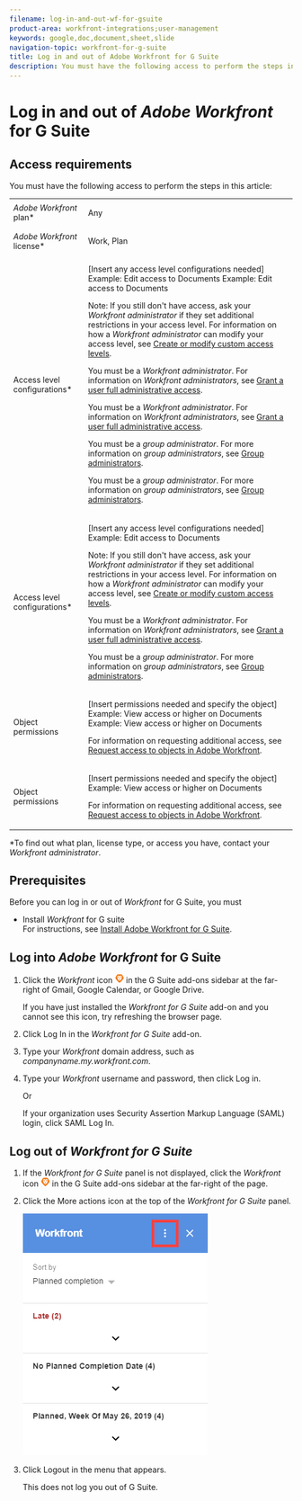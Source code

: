 ```yaml
---
filename: log-in-and-out-wf-for-gsuite
product-area: workfront-integrations;user-management
keywords: google,doc,document,sheet,slide
navigation-topic: workfront-for-g-suite
title: Log in and out of Adobe Workfront for G Suite
description: You must have the following access to perform the steps in this article:
---
```


# Log in and out of *Adobe Workfront* for G Suite

## Access requirements

You must have the following access to perform the steps in this article:

<table cellspacing="0"> 
 <col> 
 <col> 
 <tbody> 
  <tr> 
   <td role="rowheader"><em>Adobe Workfront</em> plan*</td> 
   <td> <p>Any</p> </td> 
  </tr> 
  <tr> 
   <td role="rowheader"><em>Adobe Workfront</em> license*</td> 
   <td> <p>Work, Plan</p> </td> 
  </tr> <draft-comment>
   <tr data-mc-conditions="QuicksilverOrClassic.Draft mode"> 
    <td role="rowheader">Access level configurations*</td> 
    <td> <p>[Insert any access level configurations needed] <draft-comment>
       <MadCap:conditionalText data-mc-conditions="QuicksilverOrClassic.Draft mode">
        Example: Edit access to Documents
       </MadCap:conditionalText>
      </draft-comment><MadCap:conditionalText data-mc-conditions="QuicksilverOrClassic.Draft mode">
       Example: Edit access to Documents
      </MadCap:conditionalText></p> <p>Note: If you still don't have access, ask your <em>Workfront administrator</em> if they set additional restrictions in your access level. For information on how a <em>Workfront administrator</em> can modify your access level, see <a href="../../administration-and-setup/add-users/configure-and-grant-access/create-modify-access-levels.md" class="MCXref xref">Create or modify custom access levels</a>.</p> <draft-comment>
      <p data-mc-conditions="QuicksilverOrClassic.Draft mode">You must be a <em>Workfront administrator</em>. For information on <em>Workfront administrators</em>, see <a href="../../administration-and-setup/add-users/configure-and-grant-access/grant-a-user-full-administrative-access.md" class="MCXref xref">Grant a user full administrative access</a>.</p>
     </draft-comment><p data-mc-conditions="QuicksilverOrClassic.Draft mode">You must be a <em>Workfront administrator</em>. For information on <em>Workfront administrators</em>, see <a href="../../administration-and-setup/add-users/configure-and-grant-access/grant-a-user-full-administrative-access.md" class="MCXref xref">Grant a user full administrative access</a>.</p> <draft-comment>
      <p data-mc-conditions="QuicksilverOrClassic.Draft mode">You must be a <em>group administrator</em>. For more information on <em>group administrators</em>, see <a href="../../administration-and-setup/manage-groups/group-roles/group-administrators.md" class="MCXref xref">Group administrators</a>.</p>
     </draft-comment><p data-mc-conditions="QuicksilverOrClassic.Draft mode">You must be a <em>group administrator</em>. For more information on <em>group administrators</em>, see <a href="../../administration-and-setup/manage-groups/group-roles/group-administrators.md" class="MCXref xref">Group administrators</a>.</p> </td> 
   </tr>
  </draft-comment>
  <tr data-mc-conditions="QuicksilverOrClassic.Draft mode"> 
   <td role="rowheader">Access level configurations*</td> 
   <td> <p>[Insert any access level configurations needed] <MadCap:conditionalText data-mc-conditions="QuicksilverOrClassic.Draft mode">
      Example: Edit access to Documents
     </MadCap:conditionalText></p> <p>Note: If you still don't have access, ask your <em>Workfront administrator</em> if they set additional restrictions in your access level. For information on how a <em>Workfront administrator</em> can modify your access level, see <a href="../../administration-and-setup/add-users/configure-and-grant-access/create-modify-access-levels.md" class="MCXref xref">Create or modify custom access levels</a>.</p> <p data-mc-conditions="QuicksilverOrClassic.Draft mode">You must be a <em>Workfront administrator</em>. For information on <em>Workfront administrators</em>, see <a href="../../administration-and-setup/add-users/configure-and-grant-access/grant-a-user-full-administrative-access.md" class="MCXref xref">Grant a user full administrative access</a>.</p> <p data-mc-conditions="QuicksilverOrClassic.Draft mode">You must be a <em>group administrator</em>. For more information on <em>group administrators</em>, see <a href="../../administration-and-setup/manage-groups/group-roles/group-administrators.md" class="MCXref xref">Group administrators</a>.</p> </td> 
  </tr> <draft-comment>
   <tr data-mc-conditions="QuicksilverOrClassic.Draft mode"> 
    <td role="rowheader">Object permissions</td> 
    <td> <p>[Insert permissions needed and specify the object] <draft-comment>
       <MadCap:conditionalText data-mc-conditions="QuicksilverOrClassic.Draft mode">
        Example: View access or higher on Documents
       </MadCap:conditionalText>
      </draft-comment><MadCap:conditionalText data-mc-conditions="QuicksilverOrClassic.Draft mode">
       Example: View access or higher on Documents
      </MadCap:conditionalText></p> <p>For information on requesting additional access, see <a href="../../workfront-basics/grant-and-request-access-to-objects/request-access.md" class="MCXref xref">Request access to objects in Adobe Workfront</a>.</p> </td> 
   </tr>
  </draft-comment>
  <tr data-mc-conditions="QuicksilverOrClassic.Draft mode"> 
   <td role="rowheader">Object permissions</td> 
   <td> <p>[Insert permissions needed and specify the object] <MadCap:conditionalText data-mc-conditions="QuicksilverOrClassic.Draft mode">
      Example: View access or higher on Documents
     </MadCap:conditionalText></p> <p>For information on requesting additional access, see <a href="../../workfront-basics/grant-and-request-access-to-objects/request-access.md" class="MCXref xref">Request access to objects in Adobe Workfront</a>.</p> </td> 
  </tr> 
 </tbody> 
</table>

&#42;To find out what plan, license type, or access you have, contact your *Workfront administrator*.

## Prerequisites

Before you can log in or out of *Workfront* for G Suite, you must

* Install *Workfront* for G suite  
  For instructions, see [Install Adobe Workfront for G Suite](../../workfront-integrations-and-apps/workfront-for-g-suite/install-workfront-for-gsuite.md).

## Log into *Adobe Workfront* for G Suite

<ol> 
 <li value="1"> <p>Click the&nbsp;<em>Workfront</em> icon <img src="assets/wf-lion-icon.png"> in the G Suite add-ons sidebar at the far-right of Gmail, Google Calendar, or Google Drive.</p> <p>If you have just installed the <em>Workfront for G Suite</em> add-on and you cannot see this icon, try refreshing the browser page.</p> </li> 
 <li value="2">Click <span class="bold">Log In </span> in the <em>Workfront for G Suite</em> add-on.</li> 
 <li value="3"> <p>Type your <em>Workfront</em> domain address, such as <i>companyname.my.workfront.com</i>.</p> </li> 
 <li value="4"> <p>Type your <em>Workfront</em> username and password, then click <span class="bold">Log in</span>.</p> <p>Or</p> <p>If your organization uses Security Assertion Markup Language (SAML) login, click <span class="bold">SAML Log In</span>.</p> </li> 
</ol>

## Log out of *Workfront for G Suite*

<ol> 
 <li value="1">If the <em>Workfront for G Suite</em> panel is not displayed, click the&nbsp;<em>Workfront</em> icon <img src="assets/wf-lion-icon.png"> in the G Suite add-ons sidebar at the far-right of the page. </li> 
 <li value="2"> <p>Click the <span class="bold">More actions</span> icon at the top of the <em>Workfront for G Suite</em> panel.</p> <p> <img src="assets/more-actions-icon.png"> <br> </p> </li> 
 <li value="3"> <p>Click <span class="bold">Logout</span> in the menu that appears.</p> <p>This does not log you out of&nbsp;G Suite.</p> </li> 
</ol>

